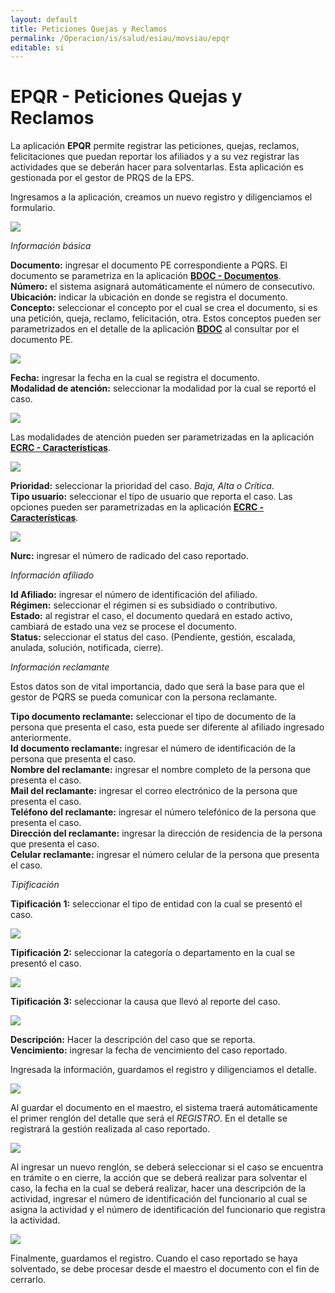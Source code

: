 ```yaml
---
layout: default
title: Peticiones Quejas y Reclamos
permalink: /Operacion/is/salud/esiau/movsiau/epqr
editable: si
---
```


# EPQR - Peticiones Quejas y Reclamos

La aplicación **EPQR** permite registrar las peticiones, quejas, reclamos, felicitaciones que puedan reportar los afiliados y a su vez registrar las actividades que se deberán hacer para solventarlas. Esta aplicación es gestionada por el gestor de PRQS de la EPS.  

Ingresamos a la aplicación, creamos un nuevo registro y diligenciamos el formulario.  

![](epqr.png)

_Información básica_

**Documento:** ingresar el documento PE correspondiente a PQRS. El documento se parametriza en la aplicación [**BDOC - Documentos**](http://docs.oasiscom.com/Operacion/common/bsistema/bdoc).  
**Número:** el sistema asignará automáticamente el número de consecutivo.  
**Ubicación:** indicar la ubicación en donde se registra el documento.  
**Concepto:** seleccionar el concepto por el cual se crea el documento, si es una petición, queja, reclamo, felicitación, otra. Estos conceptos pueden ser parametrizados en el detalle de la aplicación [**BDOC**](http://docs.oasiscom.com/Operacion/common/bsistema/bdoc) al consultar por el documento PE.   

![](bdoc.png)

**Fecha:** ingresar la fecha en la cual se registra el documento.  
**Modalidad de atención:** seleccionar la modalidad por la cual se reportó el caso.  

![](epqr1.png)

Las modalidades de atención pueden ser parametrizadas en la aplicación [**ECRC - Características**](http://docs.oasiscom.com/Operacion/is/salud/ebasica/ecrc).  

![](epqr2.png)

**Prioridad:** seleccionar la prioridad del caso. _Baja, Alta o Crítica_.  
**Tipo usuario:** seleccionar el tipo de usuario que reporta el caso. Las opciones pueden ser parametrizadas en la aplicación [**ECRC - Características**](http://docs.oasiscom.com/Operacion/is/salud/ebasica/ecrc).  

![](epqr3.png)

**Nurc:** ingresar el número de radicado del caso reportado.  

_Información afiliado_

**Id Afiliado:** ingresar el número de identificación del afiliado.  
**Régimen:** seleccionar el régimen si es subsidiado o contributivo.  
**Estado:** al registrar el caso, el documento quedará en estado activo, cambiará de estado una vez se procese el documento.  
**Status:** seleccionar el status del caso. (Pendiente, gestión, escalada, anulada, solución, notificada, cierre).  

_Información reclamante_

Estos datos son de vital importancia, dado que será la base para que el gestor de PQRS se pueda comunicar con la persona reclamante.  

**Tipo documento reclamante:** seleccionar el tipo de documento de la persona que presenta el caso, esta puede ser diferente al afiliado ingresado anteriormente.  
**Id documento reclamante:** ingresar el número de identificación de la persona que presenta el caso.  
**Nombre del reclamante:** ingresar el nombre completo de la persona que presenta el caso.  
**Mail del reclamante:** ingresar el correo electrónico de la persona que presenta el caso.  
**Teléfono del reclamante:** ingresar el número telefónico de la persona que presenta el caso.  
**Dirección del reclamante:** ingresar la dirección de residencia de la persona que presenta el caso.  
**Celular reclamante:** ingresar el número celular de la persona que presenta el caso.  

_Tipificación_

**Tipificación 1:** seleccionar el tipo de entidad con la cual se presentó el caso.  

![](epqr4.png)

**Tipificación 2:** seleccionar la categoría o departamento en la cual se presentó el caso.  

![](epqr5.png)

**Tipificación 3:** seleccionar la causa que llevó al reporte del caso.  

![](epqr6.png)

**Descripción:** Hacer la descripción del caso que se reporta.  
**Vencimiento:** ingresar la fecha de vencimiento del caso reportado.  

Ingresada la información, guardamos el registro y diligenciamos el detalle.  

![](epqr8.png)

Al guardar el documento en el maestro, el sistema traerá automáticamente el primer renglón del detalle que será el _REGISTRO_. En el detalle se registrará la gestión realizada al caso reportado.  

![](epqr7.png)

Al ingresar un nuevo renglón, se deberá seleccionar si el caso se encuentra en trámite o en cierre, la acción que se deberá realizar para solventar el caso, la fecha en la cual se deberá realizar, hacer una descripción de la actividad, ingresar el número de identificación del funcionario al cual se asigna la actividad y el número de identificación del funcionario que registra la actividad.  

![](epqr9.png)

Finalmente, guardamos el registro. Cuando el caso reportado se haya solventado, se debe procesar desde el maestro el documento con el fin de cerrarlo.  